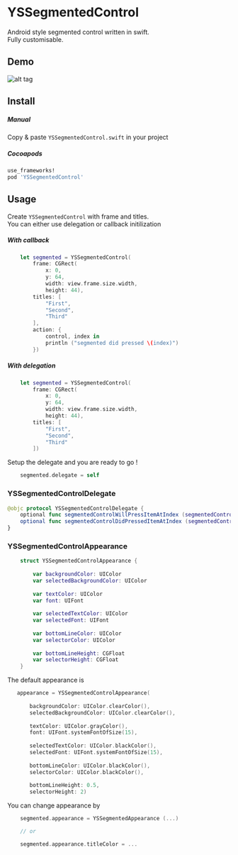 YSSegmentedControl
==================

Android style segmented control written in swift.  
Fully customisable.  

Demo
----

![alt tag](https://raw.githubusercontent.com/yemeksepeti/YSSegmentedControl/master/demo.gif)

Install
-------

##### Manual

Copy & paste `YSSegmentedControl.swift` in your project

##### Cocoapods

``` ruby
use_frameworks!
pod 'YSSegmentedControl'
```

Usage
-----

Create `YSSegmentedControl` with frame and titles.  
You can either use delegation or callback initilization

##### With callback

``` swift
    let segmented = YSSegmentedControl(
        frame: CGRect(
            x: 0,
            y: 64,
            width: view.frame.size.width,
            height: 44),
        titles: [
            "First",
            "Second",
            "Third"
        ],
        action: {
            control, index in
            println ("segmented did pressed \(index)")
        })

```

##### With delegation

``` swift
    let segmented = YSSegmentedControl(
        frame: CGRect(
            x: 0,
            y: 64,
            width: view.frame.size.width,
            height: 44),
        titles: [
            "First",
            "Second",
            "Third"
        ])
```

Setup the delegate and you are ready to go !

``` swift
	segmented.delegate = self
```

### YSSegmentedControlDelegate

``` swift
@objc protocol YSSegmentedControlDelegate {
    optional func segmentedControlWillPressItemAtIndex (segmentedControl: YSSegmentedControl, index: Int)
    optional func segmentedControlDidPressedItemAtIndex (segmentedControl: YSSegmentedControl, index: Int)
}

```

### YSSegmentedControlAppearance

``` swift
	struct YSSegmentedControlAppearance {
	    
	    var backgroundColor: UIColor
	    var selectedBackgroundColor: UIColor
	    
	    var textColor: UIColor
	    var font: UIFont
	    
	    var selectedTextColor: UIColor
	    var selectedFont: UIFont
	    
	    var bottomLineColor: UIColor
	    var selectorColor: UIColor
	    
	    var bottomLineHeight: CGFloat
	    var selectorHeight: CGFloat
	}
```

The default appearance is

``` swift
   appearance = YSSegmentedControlAppearance(
       
       backgroundColor: UIColor.clearColor(),
       selectedBackgroundColor: UIColor.clearColor(),
       
       textColor: UIColor.grayColor(),
       font: UIFont.systemFontOfSize(15),
       
       selectedTextColor: UIColor.blackColor(),
       selectedFont: UIFont.systemFontOfSize(15),
       
       bottomLineColor: UIColor.blackColor(),
       selectorColor: UIColor.blackColor(),
       
       bottomLineHeight: 0.5,
       selectorHeight: 2)
```

You can change appearance by

``` swift
	segmented.appearance = YSSegmentedAppearance (...)

	// or

	segmented.appearance.titleColor = ...
```
